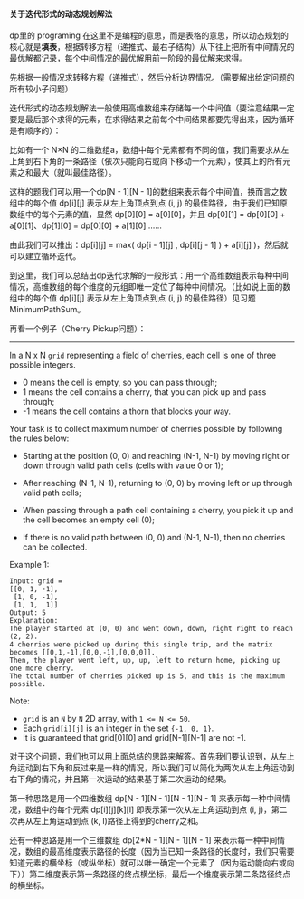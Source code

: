 #### 关于迭代形式的动态规划解法 ####

dp里的 programing 在这里不是编程的意思，而是表格的意思，所以动态规划的核心就是**填表**，根据转移方程（递推式、最右子结构）从下往上把所有中间情况的最优解都记录，每个中间情况的最优解用前一阶段的最优解来求得。

先根据一般情况求转移方程（递推式），然后分析边界情况。（需要解出给定问题的所有较小子问题）

迭代形式的动态规划解法一般使用高维数组来存储每一个中间值（要注意结果一定要是最后那个求得的元素，在求得结果之前每个中间结果都要先得出来，因为循环是有顺序的）：

比如有一个 N×N 的二维数组a，数组中每个元素都有不同的值，我们需要求从左上角到右下角的一条路径（依次只能向右或向下移动一个元素），使其上的所有元素之和最大（就叫最佳路径）。

这样的题我们可以用一个dp[N - 1]\[N - 1]的数组来表示每个中间值，换而言之数组中的每个值 dp[i]\[j] 表示从左上角顶点到点 (i, j) 的最佳路径，由于我们已知原数组中的每个元素的值，显然 dp[0]\[0] = a[0]\[0]，并且 dp[0]\[1] = dp[0]\[0] + a[0]\[1]、dp[1]\[0] = dp[0]\[0] + a[1]\[0] ...... 

由此我们可以推出：dp[i]\[j] = max( dp[i - 1]\[j] , dp[i]\[j - 1] ) + a[i]\[j] )，然后就可以建立循环迭代。

到这里，我们可以总结出dp迭代求解的一般形式：用一个高维数组表示每种中间情况，高维数组的每个维度的元组即唯一定位了每种中间情况。（比如说上面的数组中的每个值 dp[i]\[j] 表示从左上角顶点到点 (i, j) 的最佳路径）见习题MinimumPathSum。

再看一个例子（Cherry Pickup问题）：

------

In a N x N `grid` representing a field of cherries, each cell is one of three possible integers.

* 0 means the cell is empty, so you can pass through;
* 1 means the cell contains a cherry, that you can pick up and pass through;
* -1 means the cell contains a thorn that blocks your way.

Your task is to collect maximum number of cherries possible by following the rules below:

* Starting at the position (0, 0) and reaching (N-1, N-1) by moving right or down through valid path cells (cells with value 0 or 1);


* After reaching (N-1, N-1), returning to (0, 0) by moving left or up through valid path cells;
* When passing through a path cell containing a cherry, you pick it up and the cell becomes an empty cell (0);
* If there is no valid path between (0, 0) and (N-1, N-1), then no cherries can be collected.

Example 1:

```
Input: grid =
[[0, 1, -1],
 [1, 0, -1],
 [1, 1,  1]]
Output: 5
Explanation: 
The player started at (0, 0) and went down, down, right right to reach (2, 2).
4 cherries were picked up during this single trip, and the matrix becomes [[0,1,-1],[0,0,-1],[0,0,0]].
Then, the player went left, up, up, left to return home, picking up one more cherry.
The total number of cherries picked up is 5, and this is the maximum possible.
```

Note:

* `grid` is an `N` by `N` 2D array, with `1 <= N <= 50`.
* Each `grid[i][j]` is an integer in the set `{-1, 0, 1}`.
* It is guaranteed that grid[0]\[0] and grid[N-1]\[N-1] are not -1.



对于这个问题，我们也可以用上面总结的思路来解答。首先我们要认识到，从左上角运动到右下角和反过来是一样的情况，所以我们可以简化为两次从左上角运动到右下角的情况，并且第一次运动的结果基于第二次运动的结果。

第一种思路是用一个四维数组 dp[N - 1]\[N - 1][N - 1]\[N - 1] 来表示每一种中间情况，数组中的每个元素 dp[i]\[j][k]\[l] 即表示第一次从左上角运动到点 (i, j)，第二次再从左上角运动到点 (k, l)路径上得到的cherry之和。

还有一种思路是用一个三维数组 dp[2*N - 1]\[N - 1][N - 1] 来表示每一种中间情况，数组的最高维度表示路径的长度（因为当已知一条路径的长度时，我们只需要知道元素的横坐标（或纵坐标）就可以唯一确定一个元素了（因为运动能向右或向下））第二维度表示第一条路径的终点横坐标，最后一个维度表示第二条路径终点的横坐标。
